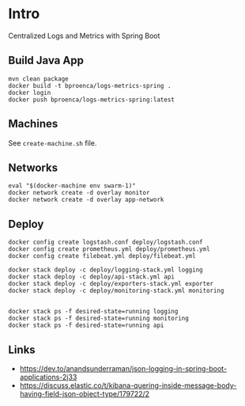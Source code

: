 # Intro

Centralized Logs and Metrics with Spring Boot 

## Build Java App

```
mvn clean package
docker build -t bproenca/logs-metrics-spring .
docker login
docker push bproenca/logs-metrics-spring:latest
```

## Machines

See `create-machine.sh` file.

## Networks

```
eval "$(docker-machine env swarm-1)"
docker network create -d overlay monitor
docker network create -d overlay app-network
```

## Deploy

```
docker config create logstash.conf deploy/logstash.conf
docker config create prometheus.yml deploy/prometheus.yml
docker config create filebeat.yml deploy/filebeat.yml

docker stack deploy -c deploy/logging-stack.yml logging
docker stack deploy -c deploy/api-stack.yml api
docker stack deploy -c deploy/exporters-stack.yml exporter
docker stack deploy -c deploy/monitoring-stack.yml monitoring


docker stack ps -f desired-state=running logging
docker stack ps -f desired-state=running monitoring
docker stack ps -f desired-state=running api
```

## Links

* https://dev.to/anandsunderraman/json-logging-in-spring-boot-applications-2j33
* https://discuss.elastic.co/t/kibana-quering-inside-message-body-having-field-json-object-type/179722/2